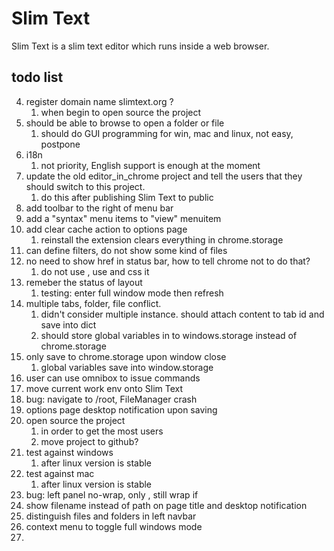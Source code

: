 # Slim Text

Slim Text is a slim text editor which runs inside a web browser.


## todo list

4. register domain name slimtext.org ?
    1. when begin to open source the project
7. should be able to browse to open a folder or file
    1. should do GUI programming for win, mac and linux, not easy, postpone
10. i18n
    1. not priority, English support is enough at the moment
13. update the old editor_in_chrome project and tell the users that they should switch to this project.
    1. do this after publishing Slim Text to public
29. add toolbar to the right of menu bar
33. add a "syntax" menu items to "view" menuitem
34. add clear cache action to options page
    1. reinstall the extension clears everything in chrome.storage
35. can define filters, do not show some kind of files
36. no need to show href in status bar, how to tell chrome not to do that?
    1. do not use <a>, use <span> and css it
37. remeber the status of layout
    1. testing: enter full window mode then refresh
38. multiple tabs, folder, file conflict.
    1. didn't consider multiple instance. should attach content to tab id and save into dict
    2. should store global variables in to windows.storage instead of chrome.storage
39. only save to chrome.storage upon window close
    1. global variables save into window.storage
40. user can use omnibox to issue commands
41. move current work env onto Slim Text
42. bug: navigate to /root, FileManager crash
43. options page desktop notification upon saving
44. open source the project
    1. in order to get the most users
    2. move project to github?
45. test against windows
    1. after linux version is stable
46. test against mac
    1. after linux version is stable
47. bug: left panel no-wrap, only <a>, still wrap if <span>
48. show filename instead of path on page title and desktop notification
49. distinguish files and folders in left navbar
50. context menu to toggle full windows mode
51.
